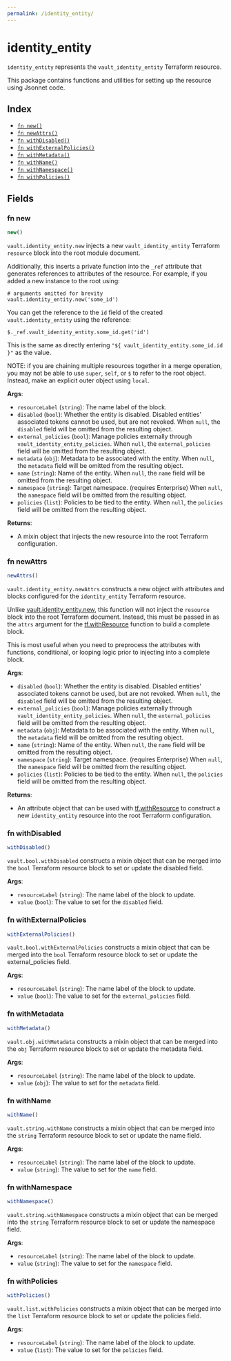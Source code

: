 ```yaml
---
permalink: /identity_entity/
---
```


# identity_entity

`identity_entity` represents the `vault_identity_entity` Terraform resource.



This package contains functions and utilities for setting up the resource using Jsonnet code.


## Index

* [`fn new()`](#fn-new)
* [`fn newAttrs()`](#fn-newattrs)
* [`fn withDisabled()`](#fn-withdisabled)
* [`fn withExternalPolicies()`](#fn-withexternalpolicies)
* [`fn withMetadata()`](#fn-withmetadata)
* [`fn withName()`](#fn-withname)
* [`fn withNamespace()`](#fn-withnamespace)
* [`fn withPolicies()`](#fn-withpolicies)

## Fields

### fn new

```ts
new()
```


`vault.identity_entity.new` injects a new `vault_identity_entity` Terraform `resource`
block into the root module document.

Additionally, this inserts a private function into the `_ref` attribute that generates references to attributes of the
resource. For example, if you added a new instance to the root using:

    # arguments omitted for brevity
    vault.identity_entity.new('some_id')

You can get the reference to the `id` field of the created `vault.identity_entity` using the reference:

    $._ref.vault_identity_entity.some_id.get('id')

This is the same as directly entering `"${ vault_identity_entity.some_id.id }"` as the value.

NOTE: if you are chaining multiple resources together in a merge operation, you may not be able to use `super`, `self`,
or `$` to refer to the root object. Instead, make an explicit outer object using `local`.

**Args**:
  - `resourceLabel` (`string`): The name label of the block.
  - `disabled` (`bool`): Whether the entity is disabled. Disabled entities&#39; associated tokens cannot be used, but are not revoked. When `null`, the `disabled` field will be omitted from the resulting object.
  - `external_policies` (`bool`): Manage policies externally through `vault_identity_entity_policies`. When `null`, the `external_policies` field will be omitted from the resulting object.
  - `metadata` (`obj`): Metadata to be associated with the entity. When `null`, the `metadata` field will be omitted from the resulting object.
  - `name` (`string`): Name of the entity. When `null`, the `name` field will be omitted from the resulting object.
  - `namespace` (`string`): Target namespace. (requires Enterprise) When `null`, the `namespace` field will be omitted from the resulting object.
  - `policies` (`list`): Policies to be tied to the entity. When `null`, the `policies` field will be omitted from the resulting object.

**Returns**:
- A mixin object that injects the new resource into the root Terraform configuration.


### fn newAttrs

```ts
newAttrs()
```


`vault.identity_entity.newAttrs` constructs a new object with attributes and blocks configured for the `identity_entity`
Terraform resource.

Unlike [vault.identity_entity.new](#fn-new), this function will not inject the `resource`
block into the root Terraform document. Instead, this must be passed in as the `attrs` argument for the
[tf.withResource](https://github.com/tf-libsonnet/core/tree/main/docs#fn-withresource) function to build a complete block.

This is most useful when you need to preprocess the attributes with functions, conditional, or looping logic prior to
injecting into a complete block.

**Args**:
  - `disabled` (`bool`): Whether the entity is disabled. Disabled entities&#39; associated tokens cannot be used, but are not revoked. When `null`, the `disabled` field will be omitted from the resulting object.
  - `external_policies` (`bool`): Manage policies externally through `vault_identity_entity_policies`. When `null`, the `external_policies` field will be omitted from the resulting object.
  - `metadata` (`obj`): Metadata to be associated with the entity. When `null`, the `metadata` field will be omitted from the resulting object.
  - `name` (`string`): Name of the entity. When `null`, the `name` field will be omitted from the resulting object.
  - `namespace` (`string`): Target namespace. (requires Enterprise) When `null`, the `namespace` field will be omitted from the resulting object.
  - `policies` (`list`): Policies to be tied to the entity. When `null`, the `policies` field will be omitted from the resulting object.

**Returns**:
  - An attribute object that can be used with [tf.withResource](https://github.com/tf-libsonnet/core/tree/main/docs#fn-withresource) to construct a new `identity_entity` resource into the root Terraform configuration.


### fn withDisabled

```ts
withDisabled()
```

`vault.bool.withDisabled` constructs a mixin object that can be merged into the `bool`
Terraform resource block to set or update the disabled field.



**Args**:
  - `resourceLabel` (`string`): The name label of the block to update.
  - `value` (`bool`): The value to set for the `disabled` field.


### fn withExternalPolicies

```ts
withExternalPolicies()
```

`vault.bool.withExternalPolicies` constructs a mixin object that can be merged into the `bool`
Terraform resource block to set or update the external_policies field.



**Args**:
  - `resourceLabel` (`string`): The name label of the block to update.
  - `value` (`bool`): The value to set for the `external_policies` field.


### fn withMetadata

```ts
withMetadata()
```

`vault.obj.withMetadata` constructs a mixin object that can be merged into the `obj`
Terraform resource block to set or update the metadata field.



**Args**:
  - `resourceLabel` (`string`): The name label of the block to update.
  - `value` (`obj`): The value to set for the `metadata` field.


### fn withName

```ts
withName()
```

`vault.string.withName` constructs a mixin object that can be merged into the `string`
Terraform resource block to set or update the name field.



**Args**:
  - `resourceLabel` (`string`): The name label of the block to update.
  - `value` (`string`): The value to set for the `name` field.


### fn withNamespace

```ts
withNamespace()
```

`vault.string.withNamespace` constructs a mixin object that can be merged into the `string`
Terraform resource block to set or update the namespace field.



**Args**:
  - `resourceLabel` (`string`): The name label of the block to update.
  - `value` (`string`): The value to set for the `namespace` field.


### fn withPolicies

```ts
withPolicies()
```

`vault.list.withPolicies` constructs a mixin object that can be merged into the `list`
Terraform resource block to set or update the policies field.



**Args**:
  - `resourceLabel` (`string`): The name label of the block to update.
  - `value` (`list`): The value to set for the `policies` field.
